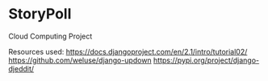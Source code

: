 # StoryPoll
Cloud Computing Project

Resources used: 
https://docs.djangoproject.com/en/2.1/intro/tutorial02/
https://github.com/weluse/django-updown
https://pypi.org/project/django-djeddit/

